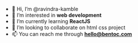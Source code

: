 - 👋 Hi, I’m @ravindra-kamble
- 👀 I’m interested in **web development**
- 🌱 I’m currently learning **ReactJS**
- 💞️ I’m looking to collaborate on html css project
- 📫 You can reach me through **hello@bentoc.com**

<!---
ravindra-kamble/ravindra-kamble is a ✨ special ✨ repository because its `README.md` (this file) appears on your GitHub profile.
You can click the Preview link to take a look at your changes.
--->
